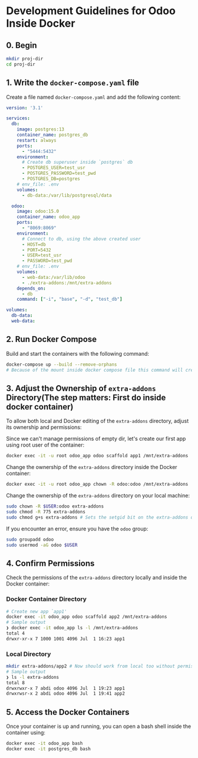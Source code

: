 # Development Guidelines for Odoo Inside Docker

## 0. Begin

```sh
mkdir proj-dir
cd proj-dir
```

## 1. Write the `docker-compose.yaml` file

Create a file named `docker-compose.yaml` and add the following content:

```yaml
version: '3.1'

services:
  db:
    image: postgres:13
    container_name: postgres_db
    restart: always
    ports:
      - "5444:5432"
    environment:
      # Create db superuser inside `postgres` db
      - POSTGRES_USER=test_usr
      - POSTGRES_PASSWORD=test_pwd
      - POSTGRES_DB=postgres
    # env_file: .env
    volumes:
      - db-data:/var/lib/postgresql/data

  odoo:
    image: odoo:15.0
    container_name: odoo_app
    ports:
      - "8069:8069"
    environment:
      # Connect to db, using the above created user
      - HOST=db
      - PORT=5432
      - USER=test_usr
      - PASSWORD=test_pwd
    # env_file: .env
    volumes:
      - web-data:/var/lib/odoo
      - ./extra-addons:/mnt/extra-addons
    depends_on:
      - db
    command: ["-i", "base", "-d", "test_db"]

volumes:
  db-data:
  web-data:
```

## 2. Run Docker Compose

Build and start the containers with the following command:

```sh
docker-compose up --build --remove-orphans
# Because of the mount inside docker compose file this command will create `extra-addons` dir inside `proj-dir`
```

## 3. Adjust the Ownership of `extra-addons` Directory(The step matters: First do inside docker container)

To allow both local and Docker editing of the `extra-addons` directory, adjust its ownership and permissions:

Since we can't manage permissions of empty dir, let's create our first app using root user of the container:

```sh
docker exec -it -u root odoo_app odoo scaffold app1 /mnt/extra-addons
```

Change the ownership of the `extra-addons` directory inside the Docker container:

```sh
docker exec -it -u root odoo_app chown -R odoo:odoo /mnt/extra-addons
```

Change the ownership of the `extra-addons` directory on your local machine:

```sh
sudo chown -R $USER:odoo extra-addons
sudo chmod -R 775 extra-addons
sudo chmod g+s extra-addons # Sets the setgid bit on the extra-addons directory.(future files)
```

If you encounter an error, ensure you have the `odoo` group:

```sh
sudo groupadd odoo
sudo usermod -aG odoo $USER
```

## 4. Confirm Permissions

Check the permissions of the `extra-addons` directory locally and inside the Docker container:

### Docker Container Directory

```sh
# Create new app `app1'
docker exec -it odoo_app odoo scaffold app2 /mnt/extra-addons
# Sample output
❯ docker exec -it odoo_app ls -l /mnt/extra-addons
total 4
drwxr-xr-x 7 1000 1001 4096 Jul  1 16:23 app1

```

### Local Directory

```sh
mkdir extra-addons/app2 # Now should work from local too without permission error
# Sample output
❯ ls -l extra-addons
total 8
drwxrwxr-x 7 abdi odoo 4096 Jul  1 19:23 app1
drwxrwsr-x 2 abdi odoo 4096 Jul  1 19:41 app2

```

## 5. Access the Docker Containers

Once your container is up and running, you can open a bash shell inside the container using:

```sh
docker exec -it odoo_app bash
docker exec -it postgres_db bash
```